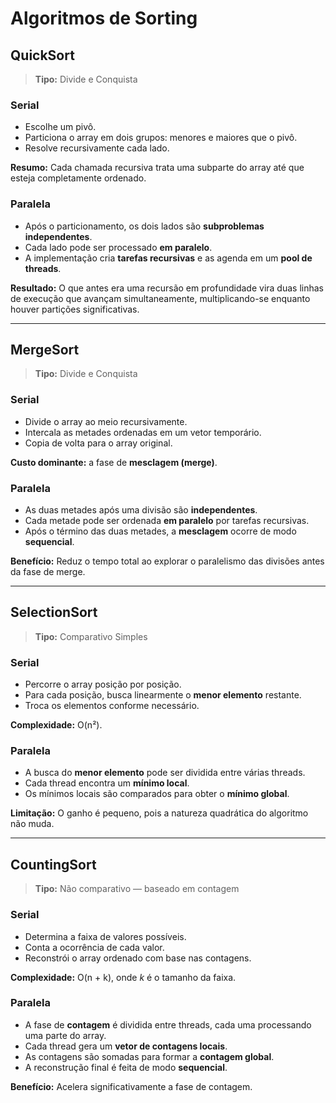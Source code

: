 # Algoritmos de Sorting

## QuickSort

> **Tipo:** Divide e Conquista

### Serial
- Escolhe um pivô.
- Particiona o array em dois grupos: menores e maiores que o pivô.
- Resolve recursivamente cada lado.

**Resumo:** Cada chamada recursiva trata uma subparte do array até que esteja completamente ordenado.

### Paralela
- Após o particionamento, os dois lados são **subproblemas independentes**.
- Cada lado pode ser processado **em paralelo**.
- A implementação cria **tarefas recursivas** e as agenda em um **pool de threads**.

**Resultado:** O que antes era uma recursão em profundidade vira duas linhas de execução que avançam simultaneamente, multiplicando-se enquanto houver partições significativas.

---

## MergeSort

> **Tipo:** Divide e Conquista

### Serial
- Divide o array ao meio recursivamente.
- Intercala as metades ordenadas em um vetor temporário.
- Copia de volta para o array original.

**Custo dominante:** a fase de **mesclagem (merge)**.

### Paralela
- As duas metades após uma divisão são **independentes**.
- Cada metade pode ser ordenada **em paralelo** por tarefas recursivas.
- Após o término das duas metades, a **mesclagem** ocorre de modo **sequencial**.

**Benefício:** Reduz o tempo total ao explorar o paralelismo das divisões antes da fase de merge.

---

## SelectionSort

> **Tipo:** Comparativo Simples

### Serial
- Percorre o array posição por posição.
- Para cada posição, busca linearmente o **menor elemento** restante.
- Troca os elementos conforme necessário.

**Complexidade:** O(n²).

### Paralela
- A busca do **menor elemento** pode ser dividida entre várias threads.
- Cada thread encontra um **mínimo local**.
- Os mínimos locais são comparados para obter o **mínimo global**.

**Limitação:** O ganho é pequeno, pois a natureza quadrática do algoritmo não muda.

---

## CountingSort

> **Tipo:** Não comparativo — baseado em contagem

### Serial
- Determina a faixa de valores possíveis.
- Conta a ocorrência de cada valor.
- Reconstrói o array ordenado com base nas contagens.

**Complexidade:** O(n + k), onde *k* é o tamanho da faixa.

### Paralela
- A fase de **contagem** é dividida entre threads, cada uma processando uma parte do array.
- Cada thread gera um **vetor de contagens locais**.
- As contagens são somadas para formar a **contagem global**.
- A reconstrução final é feita de modo **sequencial**.

**Benefício:** Acelera significativamente a fase de contagem.  
